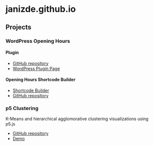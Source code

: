 &nbsp;
# janizde.github.io

## Projects

### WordPress Opening Hours

#### Plugin

* [GitHub repository](https://github.com/janizde/WP-Opening-Hours)
* [WordPress Plugin Page](https://wordpress.org/support/plugin/wp-opening-hours)

#### Opening Hours Shortcode Builder

* [Shortcode Builder](/opening-hours-shortcode-builder)
* [GitHub repository](https://github.com/janizde/opening-hours-shortcode-builder)

### p5 Clustering

K-Means and hierarchical agglomorative clustering visualizations using p5.js

* [GitHub repository](https://github.com/janizde/p5-clustering)
* [Demo](/demos/p5-clustering)
